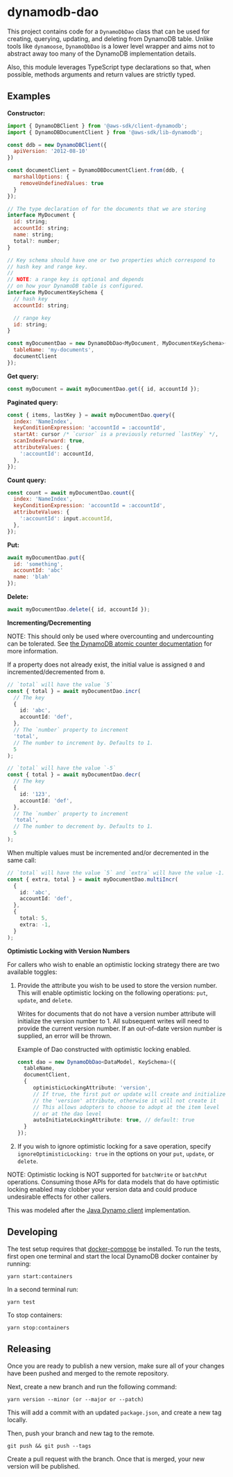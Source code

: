 # dynamodb-dao

This project contains code for a `DynamoDbDao` class that can be used for
creating, querying, updating, and deleting from DynamoDB table. Unlike tools
like `dynamoose`, `DynamoDbDao` is a lower level wrapper and aims not to
abstract away too many of the DynamoDB implementation details.

Also, this module leverages TypeScript type declarations so that, when possible,
methods arguments and return values are strictly typed.

## Examples

**Constructor:**

```javascript
import { DynamoDBClient } from '@aws-sdk/client-dynamodb';
import { DynamoDBDocumentClient } from '@aws-sdk/lib-dynamodb';

const ddb = new DynamoDBClient({
  apiVersion: '2012-08-10'
})

const documentClient = DynamoDBDocumentClient.from(ddb, {
  marshallOptions: {
    removeUndefinedValues: true
  }
});

// The type declaration of for the documents that we are storing
interface MyDocument {
  id: string;
  accountId: string;
  name: string;
  total?: number;
}

// Key schema should have one or two properties which correspond to
// hash key and range key.
//
// NOTE: a range key is optional and depends
// on how your DynamoDB table is configured.
interface MyDocumentKeySchema {
  // hash key
  accountId: string;

  // range key
  id: string;
}

const myDocumentDao = new DynamoDbDao<MyDocument, MyDocumentKeySchema>({
  tableName: 'my-documents',
  documentClient
});
```

**Get query:**

```javascript
const myDocument = await myDocumentDao.get({ id, accountId });
```

**Paginated query:**

```javascript
const { items, lastKey } = await myDocumentDao.query({
  index: 'NameIndex',
  keyConditionExpression: 'accountId = :accountId',
  startAt: cursor /* `cursor` is a previously returned `lastKey` */,
  scanIndexForward: true,
  attributeValues: {
    ':accountId': accountId,
  },
});
```

**Count query:**

```javascript
const count = await myDocumentDao.count({
  index: 'NameIndex',
  keyConditionExpression: 'accountId = :accountId',
  attributeValues: {
    ':accountId': input.accountId,
  },
});
```

**Put:**

```javascript
await myDocumentDao.put({
  id: 'something',
  accountId: 'abc'
  name: 'blah'
});
```

**Delete:**

```javascript
await myDocumentDao.delete({ id, accountId });
```

**Incrementing/Decrementing**

NOTE: This should only be used where overcounting and undercounting can be
tolerated. See
[the DynamoDB atomic counter documentation](https://docs.aws.amazon.com/amazondynamodb/latest/developerguide/WorkingWithItems.html#WorkingWithItems.AtomicCounters)
for more information.

If a property does not already exist, the initial value is assigned `0` and
incremented/decremented from `0`.

```ts
// `total` will have the value `5`
const { total } = await myDocumentDao.incr(
  // The key
  {
    id: 'abc',
    accountId: 'def',
  },
  // The `number` property to increment
  'total',
  // The number to increment by. Defaults to 1.
  5
);

// `total` will have the value `-5`
const { total } = await myDocumentDao.decr(
  // The key
  {
    id: '123',
    accountId: 'def',
  },
  // The `number` property to increment
  'total',
  // The number to decrement by. Defaults to 1.
  5
);
```

When multiple values must be incremented and/or decremented in the same call:

```ts
// `total` will have the value `5` and `extra` will have the value -1.
const { extra, total } = await myDocumentDao.multiIncr(
  {
    id: 'abc',
    accountId: 'def',
  },
  {
    total: 5,
    extra: -1,
  }
);
```

**Optimistic Locking with Version Numbers**

For callers who wish to enable an optimistic locking strategy there are two
available toggles:

1. Provide the attribute you wish to be used to store the version number. This
   will enable optimistic locking on the following operations: `put`, `update`,
   and `delete`.

   Writes for documents that do not have a version number attribute will
   initialize the version number to 1. All subsequent writes will need to
   provide the current version number. If an out-of-date version number is
   supplied, an error will be thrown.

   Example of Dao constructed with optimistic locking enabled.

   ```typescript
   const dao = new DynamoDbDao<DataModel, KeySchema>({
     tableName,
     documentClient,
     {
        optimisticLockingAttribute: 'version',
        // If true, the first put or update will create and initialize
        // the 'version' attribute, otherwise it will not create it
        // This allows adopters to choose to adopt at the item level
        // or at the dao level
        autoInitiateLockingAttribute: true, // default: true
     }
   });
   ```

2. If you wish to ignore optimistic locking for a save operation, specify
   `ignoreOptimisticLocking: true` in the options on your `put`, `update`, or
   `delete`.

NOTE: Optimistic locking is NOT supported for `batchWrite` or `batchPut`
operations. Consuming those APIs for data models that do have optimistic locking
enabled may clobber your version data and could produce undesirable effects for
other callers.

This was modeled after the
[Java Dynamo client](https://docs.aws.amazon.com/amazondynamodb/latest/developerguide/DynamoDBMapper.OptimisticLocking.html)
implementation.

## Developing

The test setup requires that [docker-compose]() be installed. To run the tests,
first open one terminal and start the local DynamoDB docker container by
running:

```
yarn start:containers
```

In a second terminal run:

```
yarn test
```

To stop containers:

```
yarn stop:containers
```

## Releasing

Once you are ready to publish a new version, make sure all of your changes have
been pushed and merged to the remote repository.

Next, create a new branch and run the following command:

```
yarn version --minor (or --major or --patch)
```

This will add a commit with an updated `package.json`, and create a new tag
locally.

Then, push your branch and new tag to the remote.

```
git push && git push --tags
```

Create a pull request with the branch. Once that is merged, your new version
will be published.
